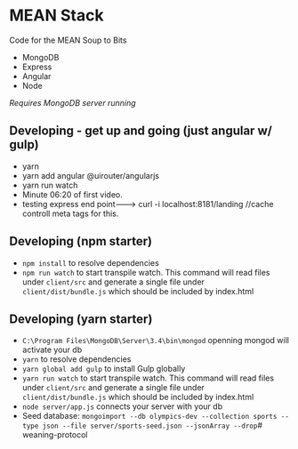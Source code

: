 # MEAN Stack

Code for the MEAN Soup to Bits

* MongoDB
* Express
* Angular
* Node

*Requires MongoDB server running*

## Developing - get up and going (just angular w/ gulp)
* yarn
* yarn add angular @uirouter/angularjs
* yarn run watch
* Minute 06:20 of first video.
* testing express end point---> curl -i localhost:8181/landing //cache controll meta tags for this. 


## Developing (npm starter)

* `npm install` to resolve dependencies
* `npm run watch` to start transpile watch. This command will read files under `client/src` and generate a single file under `client/dist/bundle.js` which should be included by index.html


## Developing (yarn starter)
* `C:\Program Files\MongoDB\Server\3.4\bin\mongod` openning mongod will activate your db
* `yarn` to resolve dependencies
* `yarn global add gulp` to install Gulp globally
* `yarn run watch` to start transpile watch. This command will read files under `client/src` and generate a single file under `client/dist/bundle.js` which should be included by index.html
* `node server/app.js` connects your server with your db
* Seed database: `mongoimport --db olympics-dev --collection sports --type json --file server/sports-seed.json --jsonArray --drop`# weaning-protocol
